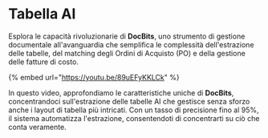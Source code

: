 # Tabella AI

Esplora le capacità rivoluzionarie di **DocBits**, uno strumento di gestione documentale all'avanguardia che semplifica le complessità dell'estrazione delle tabelle, del matching degli Ordini di Acquisto (PO) e della gestione delle fatture di costo.

{% embed url="https://youtu.be/89uEFyKKLCk" %}

In questo video, approfondiamo le caratteristiche uniche di **DocBits**, concentrandoci sull'estrazione delle tabelle AI che gestisce senza sforzo anche i layout di tabella più intricati. Con un tasso di precisione fino al 95%, il sistema automatizza l'estrazione, consentendoti di concentrarti su ciò che conta veramente.
